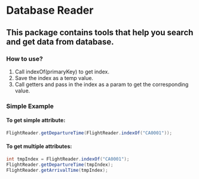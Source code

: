 # Database Reader

## This package contains tools that help you search and get data from database.

### How to use?

1. Call indexOf(primaryKey) to get index.
2. Save the index as a temp value.
3. Call getters and pass in the index as a param to get the corresponding value.

### Simple Example

#### To get simple attribute:

```java
FlightReader.getDepartureTime(FlightReader.indexOf("CA0001"));
```

#### To get multiple attributes:

```java
int tmpIndex = FlightReader.indexOf("CA0001");
FlightReader.getDepartureTime(tmpIndex);
FlightReader.getArrivalTime(tmpIndex);
```
